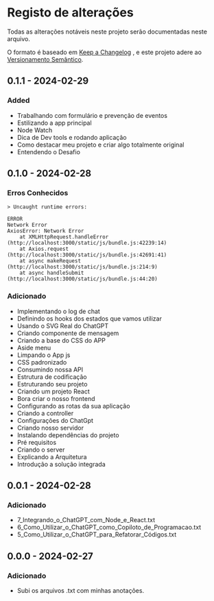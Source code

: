 # Registo de alterações
Todas as alterações notáveis neste projeto serão documentadas neste arquivo.

O formato é baseado em [Keep a Changelog](https://keepachangelog.com/pt-BR/1.1.0/) , e este projeto adere ao [Versionamento Semântico](https://semver.org/lang/pt-BR/).

## 0.1.1 - 2024-02-29

### Added
- Trabalhando com formulário e prevenção de eventos
- Estilizando a app principal
- Node Watch
- Dica de Dev tools e rodando aplicação
- Como destacar meu projeto e criar algo totalmente original
- Entendendo o Desafio


## 0.1.0 - 2024-02-28 

### Erros Conhecidos

    > Uncaught runtime errors:

    ERROR
    Network Error
    AxiosError: Network Error
        at XMLHttpRequest.handleError (http://localhost:3000/static/js/bundle.js:42239:14)
        at Axios.request (http://localhost:3000/static/js/bundle.js:42691:41)
        at async makeRequest (http://localhost:3000/static/js/bundle.js:214:9)
        at async handleSubmit (http://localhost:3000/static/js/bundle.js:44:20)

### Adicionado

- Implementando o log de chat
- Definindo os hooks dos estados que vamos utilizar
- Usando o SVG Real do ChatGPT
- Criando componente de mensagem
- Criando a base do CSS do APP
- Aside menu
- Limpando o App js
- CSS padronizado
- Consumindo nossa API
- Estrutura de codificação
- Estruturando seu projeto
- Criando um projeto React
- Bora criar o nosso frontend
- Configurando as rotas da sua aplicação
- Criando a controller
- Configurações do ChatGpt
- Criando nosso servidor
- Instalando dependências do projeto
- Pré requisitos
- Criando o server
- Explicando a Arquitetura
- Introdução a solução integrada

## 0.0.1 - 2024-02-28

### Adicionado
- 7_Integrando_o_ChatGPT_com_Node_e_React.txt
- 6_Como_Utilizar_o_ChatGPT_como_Copiloto_de_Programacao.txt
- 5_Como_Utilizar_o_ChatGPT_para_Refatorar_Códigos.txt


## 0.0.0 - 2024-02-27

### Adicionado
- Subi os arquivos .txt com minhas anotações.